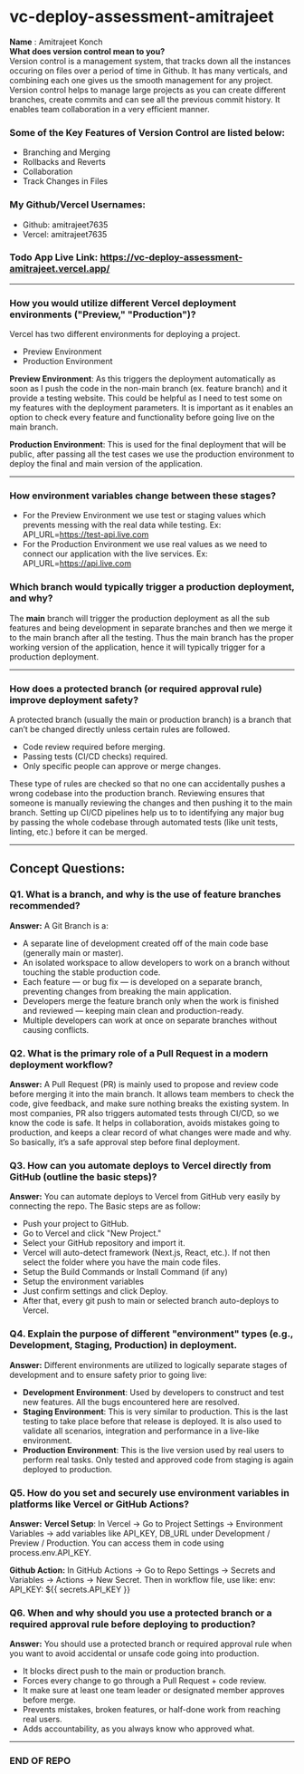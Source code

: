 # vc-deploy-assessment-amitrajeet
**Name** : Amitrajeet Konch<br>
**What does version control mean to you?**\
Version control is a management system, that tracks down all the instances occuring on files over a period of time in Github. It has many verticals, and combining each one gives us the smooth management for any project. Version control helps to manage large projects as you can create different branches, create commits and can see all the previous commit history. It enables team collaboration in a very efficient manner.

### Some of the Key Features of Version Control are listed below:
+ Branching and Merging
+ Rollbacks and Reverts
+ Collaboration
+ Track Changes in Files

### My Github/Vercel Usernames:
+ Github: amitrajeet7635
+ Vercel: amitrajeet7635

### Todo App Live Link: https://vc-deploy-assessment-amitrajeet.vercel.app/

---

### How you would utilize different Vercel deployment environments ("Preview," "Production")?
Vercel has two different environments for deploying a project.
+ Preview Environment 
+ Production Environment

**Preview Environment**: As this triggers the deployment automatically as soon as I push the code in the non-main branch (ex. feature branch) and it provide a testing website. This could be helpful as I need to test some on my features with the deployment parameters. It is important as it enables an option to check every feature and functionality before going live on the main branch.

**Production Environment**: This is used for the final deployment that will be public, after passing all the test cases we use the production environment to deploy the final and main version of the application.

---

### How environment variables change between these stages?
+ For the Preview Environment we use test or staging values which prevents messing with the real data while testing. Ex: API_URL=https://test-api.live.com
+ For the Production Environment we use real values as we need to connect our application with the live services. Ex: API_URL=https://api.live.com

### Which branch would typically trigger a production deployment, and why?<br>
The **main** branch will trigger the production deployment as all the sub features and being development in separate branches and then we merge it to the main branch after all the testing. Thus the main branch has the proper working version of the application, hence it will typically trigger for a production deployment.

---

### How does a protected branch (or required approval rule) improve deployment safety?
A protected branch (usually the main or production branch) is a branch that can’t be changed directly unless certain rules are followed.
+ Code review required before merging.
+ Passing tests (CI/CD checks) required.
+ Only specific people can approve or merge changes.

These type of rules are checked so that no one can accidentally pushes a wrong codebase into the production branch. Reviewing ensures that someone is manually reviewing the changes and then pushing it to the main branch. Setting up CI/CD pipelines help us to to identifying any major bug by passing the whole codebase through automated tests (like unit tests, linting, etc.) before it can be merged.

---

## Concept Questions:
### Q1. What is a branch, and why is the use of feature branches recommended?<br>
**Answer:** A Git Branch is a:
+ A separate line of development created off of the main code base (generally main or master).
+ An isolated workspace to allow developers to work on a branch without touching the stable production code.
+ Each feature — or bug fix — is developed on a separate branch, preventing changes from breaking the main application.
+ Developers merge the feature branch only when the work is finished and reviewed — keeping main clean and production-ready.
+ Multiple developers can work at once on separate branches without causing conflicts.

### Q2. What is the primary role of a Pull Request in a modern deployment workflow?
**Answer:** A Pull Request (PR) is mainly used to propose and review code before merging it into the main branch. It allows team members to check the code, give feedback, and make sure nothing breaks the existing system. In most companies, PR also triggers automated tests through CI/CD, so we know the code is safe. It helps in collaboration, avoids mistakes going to production, and keeps a clear record of what changes were made and why. So basically, it’s a safe approval step before final deployment.

### Q3. How can you automate deploys to Vercel directly from GitHub (outline the basic steps)?
**Answer:** You can automate deploys to Vercel from GitHub very easily by connecting the repo. The Basic steps are as follow:
+  Push your project to GitHub.
+  Go to Vercel and click "New Project."
+  Select your GitHub repository and import it.
+  Vercel will auto-detect framework (Next.js, React, etc.). If not then select the folder where you have the main code files.
+  Setup the Build Commands or Install Command (if any)
+  Setup the environment variables
+  Just confirm settings and click Deploy.
+  After that, every git push to main or selected branch auto-deploys to Vercel.

### Q4. Explain the purpose of different "environment" types (e.g., Development, Staging, Production) in deployment.
**Answer:** Different environments are utilized to logically separate stages of development and to ensure safety prior to going live: 
+ **Development Environment**: Used  by developers to construct and test new features. All the bugs encountered here are resolved.
+ **Staging Environment**: This is very similar to production. This is the last testing to take place before that release is deployed. It is also used to validate all scenarios, integration and performance in a live-like environment.
+ **Production Environment**: This is the live version used by real users to perform real tasks. Only tested and approved code from staging is again deployed to production.

### Q5. How do you set and securely use environment variables in platforms like Vercel or GitHub Actions?
**Answer:** 
**Vercel Setup**:
In Vercel → Go to Project Settings → Environment Variables → add variables like API_KEY, DB_URL under Development / Preview / Production.
You can access them in code using process.env.API_KEY.

**Github Action:**
In GitHub Actions → Go to Repo Settings → Secrets and Variables → Actions → New Secret.
Then in workflow file, use like:
env: API_KEY: ${{ secrets.API_KEY }}

### Q6. When and why should you use a protected branch or a required approval rule before deploying to production?
**Answer:** You should use a protected branch or required approval rule when you want to avoid accidental or unsafe code going into production.
+ It blocks direct push to the main or production branch.
+ Forces every change to go through a Pull Request + code review.
+ It make sure at least one team leader or designated member approves before merge.
+ Prevents mistakes, broken features, or half-done work from reaching real users.
+ Adds accountability, as you always know who approved what.

---
### END OF REPO
